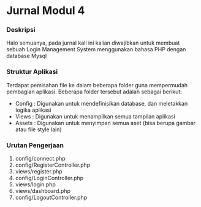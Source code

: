 # Jurnal Modul 4

### Deskripsi

Halo semuanya, pada jurnal kali ini kalian diwajibkan untuk membuat sebuah Login Management System menggunakan bahasa PHP dengan database Mysql

### Struktur Aplikasi

Terdapat pemisahan file ke dalam beberapa folder guna mempermudah pembagian aplikasi. Beberapa folder tersebut adalah sebagai berikut:
- Config : Digunakan untuk mendefinisikan database, dan meletakkan logika aplikasi
- Views  : Digunakan untuk menampilkan semua tampilan aplikasi
- Assets : Digunakan untuk menyimpan semua aset (bisa berupa gambar atau file style lain)

### Urutan Pengerjaan

1. config/connect.php
2. config/RegisterController.php
3. views/register.php
4. config/LoginController.php
5. views/login.php
6. views/dashboard.php
7. config/LogoutController.php

